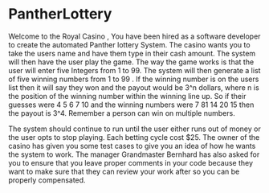 # PantherLottery

  Welcome to the Royal Casino , You have been hired as a software developer
to create the automated Panther lottery System. The casino wants you to take the
users name and have them type in their cash amount. The system will then have the
user play the game. The way the game works is that the user will enter five
Integers from 1 to 99. The system will then generate a list of five winning numbers
from 1 to 99 . If the winning number is on the users list then it will say they won
and the payout would be 3^n dollars, where n is the position of the winning
number within the winning line up. So if their guesses were 4 5 6 7 10  and the
winning numbers were  7 81 14 20 15 then the payout is 3^4. Remember a person
can win on multiple numbers.

  The system should continue to run until the user either runs out of money or
the user opts to stop playing. Each betting cycle cost $25. The owner of the casino
has given you some test cases to give you an idea of how he wants the system to
work. The manager Grandmaster Bernhard has also asked for you to ensure that
you leave proper comments in your code because they want to make sure that they
can review your work after so you can be properly compensated.
